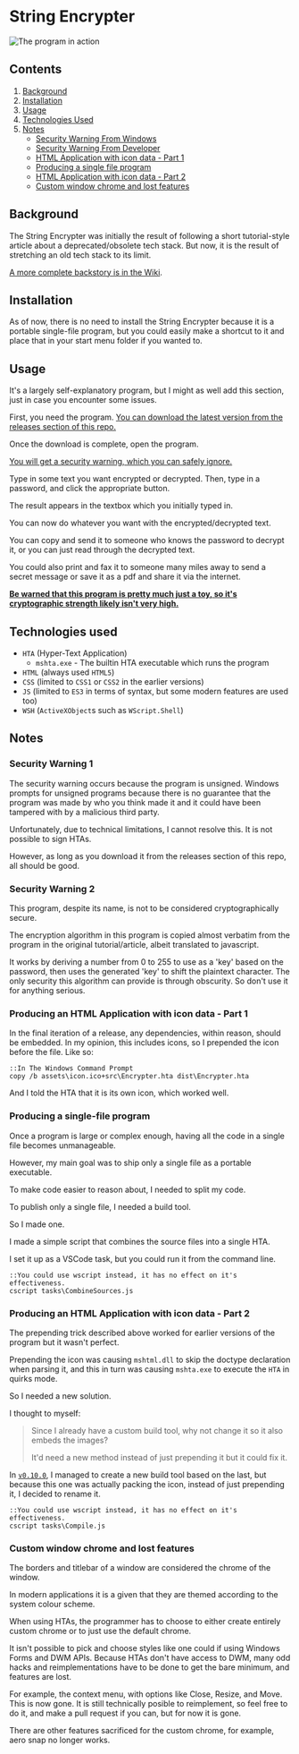 # String Encrypter

![The program in action](https://user-images.githubusercontent.com/24685018/181739756-bda7b258-1825-4d28-8b14-23cff3f2b019.png)

## Contents

1. [Background](#background)
1. [Installation](#installation)
1. [Usage](#usage)
1. [Technologies Used](#technologies-used)
1. [Notes](#notes)
   - [Security Warning From Windows](#security-warning-1)
   - [Security Warning From Developer](#security-warning-2)
   - [HTML Application with icon data - Part 1](#producing-an-html-application-with-icon-data---part-1)
   - [Producing a single file program](#producing-a-single-file-program)
   - [HTML Application with icon data - Part 2](#producing-an-html-application-with-icon-data---part-2)
   - [Custom window chrome and lost features](#custom-window-chrome-and-lost-features)

## Background

The String Encrypter was initially the result of following a short
tutorial-style article about a deprecated/obsolete tech stack. But now, it is
the result of stretching an old tech stack to its limit.

[A more complete backstory is in the Wiki](https://github.com/GianSinghSarao/String-Encrypter/wiki/String-Encrypter-Backstory).

## Installation

As of now, there is no need to install the String Encrypter because it is a
portable single-file program, but you could easily make a shortcut to it and
place that in your start menu folder if you wanted to.

## Usage

It's a largely self-explanatory program, but I might as well add this section,
just in case you encounter some issues.

First, you need the program. [You can download the latest version from the releases section of this repo.](https://github.com/GianSinghSarao/String-Encrypter/releases/latest)

Once the download is complete, open the program.

[You will get a security warning, which you can safely ignore.](#security-warning-1)

Type in some text you want encrypted or decrypted.
Then, type in a password, and click the appropriate button.

The result appears in the textbox which you initially typed in.

You can now do whatever you want with the encrypted/decrypted text.

You can copy and send it to someone who knows the password to decrypt it, or you
can just read through the decrypted text.

You could also print and fax it to someone many miles away to send a secret
message or save it as a pdf and share it via the internet.

**[Be warned that this program is pretty much just a toy, so it's cryptographic strength likely isn't very high.](#security-warning-2)**

## Technologies used

- `HTA` (Hyper-Text Application)
  - `mshta.exe` - The builtin HTA executable which runs the program
- `HTML` (always used `HTML5`)
- `CSS` (limited to `CSS1` or `CSS2` in the earlier versions)
- `JS` (limited to `ES3` in terms of syntax, but some modern features are used too)
- `WSH` (`ActiveXObject`s such as `WScript.Shell`)

## Notes

### Security Warning 1

The security warning occurs because the program is unsigned. Windows prompts for
unsigned programs because there is no guarantee that the program was made by who
you think made it and it could have been tampered with by a malicious third
party.

Unfortunately, due to technical limitations, I cannot resolve this. It is not
possible to sign HTAs.

However, as long as you download it from the releases section of this repo,
all should be good.

### Security Warning 2

This program, despite its name, is not to be considered cryptographically
secure.

The encryption algorithm in this program is copied almost verbatim from the
program in the original tutorial/article, albeit translated to javascript.

It works by deriving a number from 0 to 255 to use as a 'key' based on the
password, then uses the generated 'key' to shift the plaintext character. The
only security this algorithm can provide is through obscurity. So don't use it
for anything serious.

### Producing an HTML Application with icon data - Part 1

In the final iteration of a release, any dependencies, within reason, should be
embedded. In my opinion, this includes icons, so I prepended the icon before the
file. Like so:

```batch
::In The Windows Command Prompt
copy /b assets\icon.ico+src\Encrypter.hta dist\Encrypter.hta
```

And I told the HTA that it is its own icon, which worked well.

### Producing a single-file program

Once a program is large or complex enough, having all the code in a single file
becomes unmanageable.

However, my main goal was to ship only a single file as a portable executable.

To make code easier to reason about, I needed to split my code.

To publish only a single file, I needed a build tool.

So I made one.

I made a simple script that combines the source files into a single HTA.

I set it up as a VSCode task, but you could run it from the command line.

```batch
::You could use wscript instead, it has no effect on it's effectiveness.
cscript tasks\CombineSources.js
```

### Producing an HTML Application with icon data - Part 2

The prepending trick described above worked for earlier versions of the program
but it wasn't perfect.

Prepending the icon was causing `mshtml.dll` to skip the doctype declaration
when parsing it, and this in turn was causing `mshta.exe` to execute the `HTA`
in quirks mode.

So I needed a new solution.

I thought to myself:
> Since I already have a custom build tool, why not change it so it also embeds
> the images?
>
> It'd need a new method instead of just prepending it but it could fix it.

In [`v0.10.0`](https://github.com/GianSinghSarao/String-Encrypter/releases/tag/v0.10.0),
I managed to create a new build tool based on the last, but because this one was
actually packing the icon, instead of just prepending it, I decided to rename
it.

```batch
::You could use wscript instead, it has no effect on it's effectiveness.
cscript tasks\Compile.js
```

### Custom window chrome and lost features

The borders and titlebar of a window are considered the chrome of the window.

In modern applications it is a given that they are themed according to the
system colour scheme.

When using HTAs, the programmer has to choose to either create entirely custom
chrome or to just use the default chrome.

It isn't possible to pick and choose styles like one could if using Windows
Forms and DWM APIs. Because HTAs don't have access to DWM, many odd hacks and
reimplementations have to be done to get the bare minimum, and features are
lost.

For example, the context menu, with options like Close, Resize, and Move. This
is now gone. It is still technically posible to reimplement, so feel free to do
it, and make a pull request if you can, but for now it is gone.

There are other features sacrificed for the custom chrome, for example, aero
snap no longer works.
